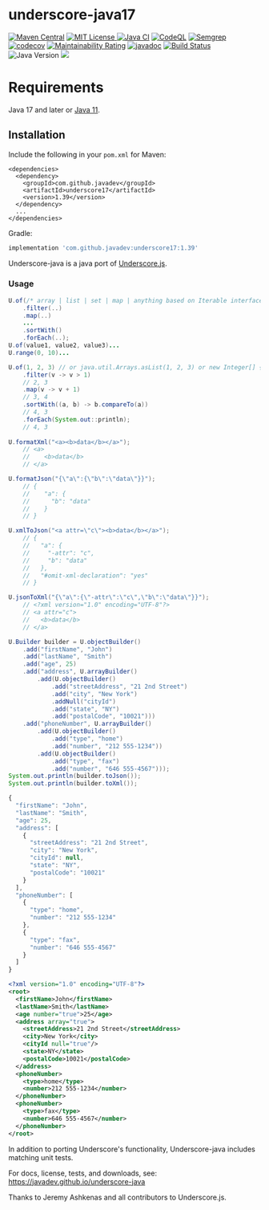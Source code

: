 underscore-java17
=================

[![Maven Central](https://img.shields.io/maven-central/v/com.github.javadev/underscore17.svg)](http://search.maven.org/#search%7Cga%7C1%7Cg%3A%22com.github.javadev%22%20AND%20a%3A%22underscore17%22)
[![MIT License](http://img.shields.io/badge/license-MIT-green.svg) ](https://github.com/javadev/underscore-java17/blob/master/LICENSE.txt)
[![Java CI](https://github.com/javadev/underscore-java17/actions/workflows/maven.yml/badge.svg)](https://github.com/javadev/underscore-java11/actions/workflows/maven.yml)
[![CodeQL](https://github.com/javadev/underscore-java17/actions/workflows/codeql-analysis.yml/badge.svg)](https://github.com/javadev/underscore-java11/actions/workflows/codeql-analysis.yml)
[![Semgrep](https://github.com/javadev/underscore-java17/actions/workflows/semgrep.yml/badge.svg)](https://github.com/javadev/underscore-java11/actions/workflows/semgrep.yml)
[![codecov](https://codecov.io/gh/javadev/underscore-java17/branch/master/graph/badge.svg)](https://codecov.io/gh/javadev/underscore-java11)
[![Maintainability Rating](https://sonarcloud.io/api/project_badges/measure?project=javadev_underscore-java11&metric=sqale_rating)](https://sonarcloud.io/summary/overall?id=javadev_underscore-java17)
[![javadoc](https://javadoc.io/badge2/com.github.javadev/underscore17/javadoc.svg)](https://javadoc.io/doc/com.github.javadev/underscore17)
[![Build Status](https://dev.azure.com/javadevazure/underscore-java/_apis/build/status/javadev.underscore-java11?branchName=main)](https://dev.azure.com/javadevazure/underscore-java/_build/latest?definitionId=5&branchName=main)
![Java Version](https://img.shields.io/badge/java-%3E%3D%2017-success)
[![](https://img.shields.io/github/forks/javadev/underscore-java17)](https://github.com/javadev/underscore-java17/fork)

Requirements
============

Java 17 and later or [Java 11](https://github.com/javadev/underscore-java).

## Installation

Include the following in your `pom.xml` for Maven:

```
<dependencies>
  <dependency>
    <groupId>com.github.javadev</groupId>
    <artifactId>underscore17</artifactId>
    <version>1.39</version>
  </dependency>
  ...
</dependencies>
```

Gradle:

```groovy
implementation 'com.github.javadev:underscore17:1.39'
```

Underscore-java is a java port of [Underscore.js](http://underscorejs.org/).

### Usage

```java
U.of(/* array | list | set | map | anything based on Iterable interface */)
    .filter(..)
    .map(..)
    ...
    .sortWith()
    .forEach(..);
U.of(value1, value2, value3)...
U.range(0, 10)...

U.of(1, 2, 3) // or java.util.Arrays.asList(1, 2, 3) or new Integer[] {1, 2, 3}
    .filter(v -> v > 1)
    // 2, 3
    .map(v -> v + 1)
    // 3, 4
    .sortWith((a, b) -> b.compareTo(a))
    // 4, 3
    .forEach(System.out::println);
    // 4, 3
    
U.formatXml("<a><b>data</b></a>");
    // <a>
    //    <b>data</b>
    // </a>

U.formatJson("{\"a\":{\"b\":\"data\"}}");
    // {
    //    "a": {
    //      "b": "data"
    //    }
    // }

U.xmlToJson("<a attr=\"c\"><b>data</b></a>");
    // {
    //   "a": {
    //     "-attr": "c",
    //     "b": "data"
    //   },
    //   "#omit-xml-declaration": "yes"
    // }

U.jsonToXml("{\"a\":{\"-attr\":\"c\",\"b\":\"data\"}}");
    // <?xml version="1.0" encoding="UTF-8"?>
    // <a attr="c">
    //   <b>data</b>
    // </a>

U.Builder builder = U.objectBuilder()
    .add("firstName", "John")
    .add("lastName", "Smith")
    .add("age", 25)
    .add("address", U.arrayBuilder()
        .add(U.objectBuilder()
            .add("streetAddress", "21 2nd Street")
            .add("city", "New York")
            .addNull("cityId")
            .add("state", "NY")
            .add("postalCode", "10021")))
    .add("phoneNumber", U.arrayBuilder()
        .add(U.objectBuilder()
            .add("type", "home")
            .add("number", "212 555-1234"))
        .add(U.objectBuilder()
            .add("type", "fax")
            .add("number", "646 555-4567")));
System.out.println(builder.toJson());
System.out.println(builder.toXml());
```
```javascript
{
  "firstName": "John",
  "lastName": "Smith",
  "age": 25,
  "address": [
    {
      "streetAddress": "21 2nd Street",
      "city": "New York",
      "cityId": null,
      "state": "NY",
      "postalCode": "10021"
    }
  ],
  "phoneNumber": [
    {
      "type": "home",
      "number": "212 555-1234"
    },
    {
      "type": "fax",
      "number": "646 555-4567"
    }
  ]
}
```
```xml
<?xml version="1.0" encoding="UTF-8"?>
<root>
  <firstName>John</firstName>
  <lastName>Smith</lastName>
  <age number="true">25</age>
  <address array="true">
    <streetAddress>21 2nd Street</streetAddress>
    <city>New York</city>
    <cityId null="true"/>
    <state>NY</state>
    <postalCode>10021</postalCode>
  </address>
  <phoneNumber>
    <type>home</type>
    <number>212 555-1234</number>
  </phoneNumber>
  <phoneNumber>
    <type>fax</type>
    <number>646 555-4567</number>
  </phoneNumber>
</root>
```

In addition to porting Underscore's functionality, Underscore-java includes matching unit tests.

For docs, license, tests, and downloads, see:
https://javadev.github.io/underscore-java

Thanks to Jeremy Ashkenas and all contributors to Underscore.js.
